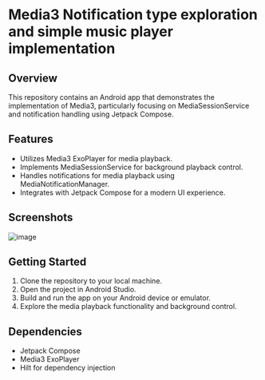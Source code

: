 # Media3 Notification type exploration and simple music player implementation

## Overview
This repository contains an Android app that demonstrates the implementation of Media3, particularly focusing on MediaSessionService and notification handling using Jetpack Compose.

## Features
- Utilizes Media3 ExoPlayer for media playback.
- Implements MediaSessionService for background playback control.
- Handles notifications for media playback using MediaNotificationManager.
- Integrates with Jetpack Compose for a modern UI experience.

## Screenshots
![image](https://github.com/myofficework000/Notifications-With-Compose/assets/51234843/40acd49f-66d9-4042-838f-2f3af99ca678)


## Getting Started
1. Clone the repository to your local machine.
2. Open the project in Android Studio.
3. Build and run the app on your Android device or emulator.
4. Explore the media playback functionality and background control.

## Dependencies
- Jetpack Compose
- Media3 ExoPlayer
- Hilt for dependency injection

